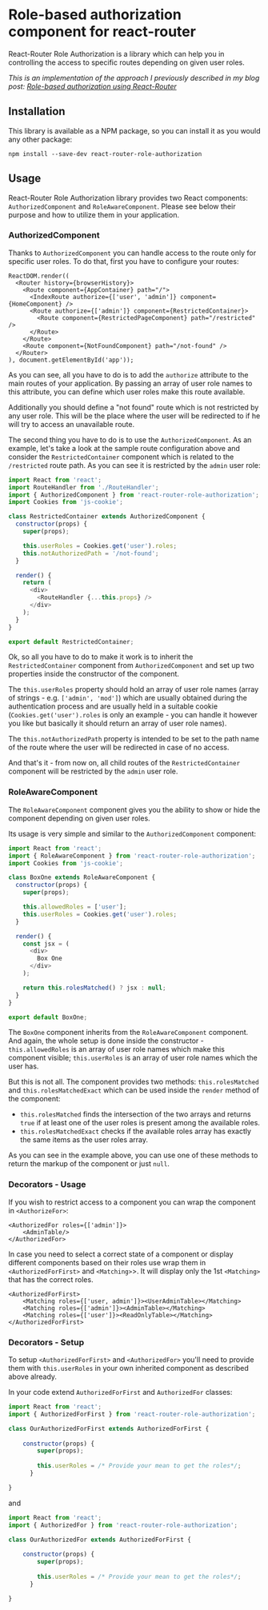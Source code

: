 # Role-based authorization component for react-router

React-Router Role Authorization is a library which can help you in controlling the access to specific routes depending on given user roles.

*This is an implementation of the approach I previously described in my blog post: [Role-based authorization using React-Router](http://frontendinsights.com/role-based-authorization-using-react-router/)*

## Installation

This library is available as a NPM package, so you can install it as you would any other package:

```
npm install --save-dev react-router-role-authorization
```

## Usage

React-Router Role Authorization library provides two React components: `AuthorizedComponent` and `RoleAwareComponent`. Please see below their purpose and how to utilize them in your application.

### AuthorizedComponent

Thanks to `AuthorizedComponent` you can handle access to the route only for specific user roles. To do that, first you have to configure your routes:

```JSX
ReactDOM.render((
  <Router history={browserHistory}>
    <Route component={AppContainer} path="/">
      <IndexRoute authorize={['user', 'admin']} component={HomeComponent} />
      <Route authorize={['admin']} component={RestrictedContainer}>
        <Route component={RestrictedPageComponent} path="/restricted" />
      </Route>
    </Route>
    <Route component={NotFoundComponent} path="/not-found" />
  </Router>
), document.getElementById('app'));
```

As you can see, all you have to do is to add the `authorize` attribute to the main routes of your application. By passing an array of user role names to this attribute, you can define which user roles make this route available.

Additionally you should define a "not found" route which is not restricted by any user role. This will be the place where the user will be redirected to if he will try to access an unavailable route.

The second thing you have to do is to use the `AuthorizedComponent`. As an example, let's take a look at the sample route configuration above and consider the `RestrictedContainer` component which is related to the `/restricted` route path. As you can see it is restricted by the `admin` user role:

```JavaScript
import React from 'react';
import RouteHandler from './RouteHandler';
import { AuthorizedComponent } from 'react-router-role-authorization';
import Cookies from 'js-cookie';

class RestrictedContainer extends AuthorizedComponent {
  constructor(props) {
    super(props);

    this.userRoles = Cookies.get('user').roles;
    this.notAuthorizedPath = '/not-found';
  }

  render() {
    return (
      <div>
        <RouteHandler {...this.props} />
      </div>
    );
  }
}

export default RestrictedContainer;
```

Ok, so all you have to do to make it work is to inherit the `RestrictedContainer` component from `AuthorizedComponent` and set up two properties inside the constructor of the component.

The `this.userRoles` property should hold an array of user role names (array of strings - e.g. `['admin', 'mod']`) which are usually obtained during the authentication process and are usually held in a suitable cookie (`Cookies.get('user').roles` is only an example - you can handle it however you like but basically it should return an array of user role names).

The `this.notAuthorizedPath` property is intended to be set to the path name of the route where the user will be redirected in case of no access.

And that's it - from now on, all child routes of the `RestrictedContainer` component will be restricted by the `admin` user role.

### RoleAwareComponent

The `RoleAwareComponent` component gives you the ability to show or hide the component depending on given user roles.

Its usage is very simple and similar to the `AuthorizedComponent` component:

```JavaScript
import React from 'react';
import { RoleAwareComponent } from 'react-router-role-authorization';
import Cookies from 'js-cookie';

class BoxOne extends RoleAwareComponent {
  constructor(props) {
    super(props);

    this.allowedRoles = ['user'];
    this.userRoles = Cookies.get('user').roles;
  }

  render() {
    const jsx = (
      <div>
        Box One
      </div>
    );

    return this.rolesMatched() ? jsx : null;
  }
}

export default BoxOne;
```

The `BoxOne` component inherits from the `RoleAwareComponent` component. And again, the whole setup is done inside the constructor - `this.allowedRoles` is an array of user role names which make this component visible; `this.userRoles` is an array of user role names which the user has.

But this is not all. The component provides two methods: `this.rolesMatched` and `this.rolesMatchedExact` which can be used inside the `render` method of the component:

- `this.rolesMatched` finds the intersection of the two arrays and returns `true` if at least one of the user roles is present among the available roles.
- `this.rolesMatchedExact` checks if the available roles array has exactly the same items as the user roles array.

As you can see in the example above, you can use one of these methods to return the markup of the component or just `null`.

### Decorators - Usage

If you wish to restrict access to a component you can wrap the component in `<AuthorizeFor>`:

```JSX
<AuthorizedFor roles={['admin']}>
    <AdminTable/>
</AuthorizedFor>
```

In case you need to select a correct state of a component or display different components based 
on their roles use wrap them in `<AuthorizedForFirst>` and `<Matching>`>. It will display only the 1st `<Matching>` that 
has the correct roles.

```JSX
<AuthorizedForFirst>
    <Matching roles={['user, admin']}><UserAdminTable></Matching>
    <Matching roles={['admin']}><AdminTable></Matching>
    <Matching roles={['user']}><ReadOnlyTable></Matching>
</AuthorizedForFirst>
```

### Decorators - Setup

To setup `<AuthorizedForFirst>` and `<AuthorizedFor>` you'll need to provide
them with `this.userRoles` in your own inherited component as described above already.

In your code extend `AuthorizedForFirst` and `AuthorizedFor` classes:

```JavaScript
import React from 'react';
import { AuthorizedForFirst } from 'react-router-role-authorization';

class OurAuthorizedForFirst extends AuthorizedForFirst {
    
    constructor(props) {
        super(props);
            
        this.userRoles = /* Provide your mean to get the roles*/;
      }

}
```

and

```JavaScript 
import React from 'react';
import { AuthorizedFor } from 'react-router-role-authorization';

class OurAuthorizedFor extends AuthorizedForFirst {
    
    constructor(props) {
        super(props);
            
        this.userRoles = /* Provide your mean to get the roles*/;
      }

}
```







